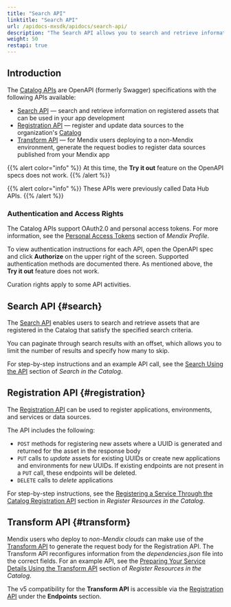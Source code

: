 ```yaml
---
title: "Search API"
linktitle: "Search API"
url: /apidocs-mxsdk/apidocs/search-api/
description: "The Search API allows you to search and retrieve information on registered assets that can be used in your app development."
weight: 50
restapi: true
---
```


## Introduction

The [Catalog APIs](https://datahub-spec.s3.eu-central-1.amazonaws.com/index.html) are OpenAPI (formerly Swagger) specifications with the following APIs available:

* [Search API](#search) — search and retrieve information on registered assets that can be used in your app development
* [Registration API](#registration) — register and update data sources to the organization's [Catalog](/catalog/)
* [Transform API](#transform) — for Mendix users deploying to a non-Mendix environment, generate the request bodies to register data sources published from your Mendix app

{{% alert color="info" %}}
At this time, the **Try it out** feature on the OpenAPI specs does not work.
{{% /alert %}}

{{% alert color="info" %}}
These APIs were previously called Data Hub APIs.
{{% /alert %}}

### Authentication and Access Rights

The Catalog APIs support OAuth2.0 and personal access tokens. For more information, see the [Personal Access Tokens](/community-tools/mendix-profile/user-settings/#pat) section of *Mendix Profile*.

To view authentication instructions for each API, open the OpenAPI spec and click **Authorize** on the upper right of the screen. Supported authentication methods are documented there. As mentioned above, the **Try it out** feature does not work.

Curation rights apply to some API activities.

## Search API {#search}

The [Search API](https://datahub-spec.s3.eu-central-1.amazonaws.com/search_v5.html) enables users to search and retrieve assets that are registered in the Catalog that satisfy the specified search criteria.

You can paginate through search results with an offset, which allows you to limit the number of results and specify how many to skip. 

For step-by-step instructions and an example API call, see the [Search Using the API](/catalog/manage/search/#search-api) section of *Search in the Catalog*. 

## Registration API {#registration}

The [Registration API](https://datahub-spec.s3.eu-central-1.amazonaws.com/registration_v5.html) can be used to register applications, environments, and services or data sources. 

The API includes the following:

* `POST` methods for registering new assets where a UUID is generated and returned for the asset in the response body
* `PUT` calls to *update* assets for existing UUIDs or create new applications and environments for new UUIDs. If existing endpoints are not present in a `PUT` call, these endpoints will be deleted.
* `DELETE` calls to *delete* applications

For step-by-step instructions, see the [Registering a Service Through the Catalog Registration API](/catalog/register/register-data/#registration-api) section in *Register Resources in the Catalog*.

## Transform API {#transform}

Mendix users who deploy to *non-Mendix clouds* can make use of the [Transform API](https://datahub-spec.s3.eu-central-1.amazonaws.com/transform.html) to generate the request body for the Registration API. The Transform API reconfigures information from the *dependencies.json* file into the correct fields. For an example API, see the [Preparing Your Service Details Using the Transform API](/catalog/register/register-data/#transform-api) section of *Register Resources in the Catalog*.

The v5 compatibility for the **Transform API** is accessible via the [Registration API](https://datahub-spec.s3.eu-central-1.amazonaws.com/registration_v5.html) under the **Endpoints** section.
